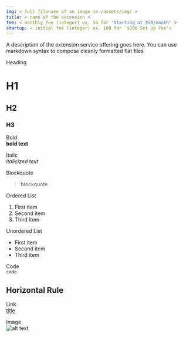 ```yaml
---
img: < full filename of an image in /assets/img/ >
title: < name of the extension >
fee: < monthly fee (integer) ex. 50 for 'Starting at $50/month' >
startup: < initial fee (integer) ex. 100 for '$100 Set Up Fee'>
---
```


A description of the extension service offering goes here. You can use markdown syntax to compose cleanly formatted flat files

Heading	        
# H1
## H2
### H3

Bold	        
**bold text**

Italic	        
*italicized text*

Blockquote	    
> blockquote

Ordered List	
1. First item
2. Second item
3. Third item

Unordered List	
- First item
- Second item
- Third item

Code	
`code`

Horizontal Rule	
---

Link	
[title](https://www.example.com)

Image	
![alt text](image.jpg)